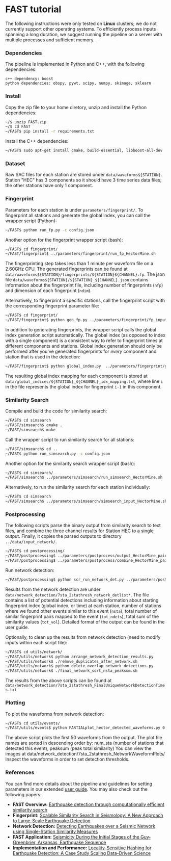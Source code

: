 # FAST tutorial

The following instructions were only tested on **Linux** clusters; we do not currently support other operating systems. To efficiently process inputs spanning a long duration, we suggest running the pipeline on a server with multiple processes and sufficient memory. 

### Dependencies
The pipeline is implemented in Python and C++, with the following dependencies:
```
c++ dependency: boost
python dependencies: obspy, pywt, scipy, numpy, skimage, sklearn
```

### Install
Copy the zip file to your home diretory, unzip and install the Python dependencies:
```sh
~/$ unzip FAST.zip
~/$ cd FAST
~/FAST$ pip install -r requirements.txt
```
Install the C++ dependencies:
```sh
~/FAST$ sudo apt-get install cmake, build-essential, libboost-all-dev 
```

### Dataset

Raw SAC files for each station are stored under  ```data/waveforms${STATION}```. Station "HEC" has 3 components so it should have 3 time series data files; the other stations have only 1 component.



### Fingerprint
Parameters for each station is under ```parameters/fingerprint/```. To fingerprint all stations and generate the global index, you can call the wrapper script (Python):
```sh
~/FAST$ python run_fp.py -c config.json
```
Another option for the fingerprint wrapper script (bash):
```sh
~/FAST$ cd fingerprint/
~/FAST/fingerprint$ ../parameters/fingerprint/run_fp_HectorMine.sh
```
The fingerprinting step takes less than 1 minute per waveform file on a 2.60GHz CPU. The generated fingerprints can be found at ```data/waveforms${STATION}/fingerprints/${STATION}${CHANNEL}.fp```. The json file ```data/waveforms${STATION}/${STATION}_${CHANNEL}.json``` contains information about the fingerprint file, including number of fingerprints (`nfp`) and dimension of each fingerprint (`ndim`).

Alternatively, to fingerprint a specific stations, call the fingerprint script with the corresponding fingerprint parameter file:
```sh
~/FAST$ cd fingerprint/
~/FAST/fingerprint$ python gen_fp.py ../parameters/fingerprint/fp_input_CI_CDY_EHZ.json
```

In addition to generating fingerprints, the wrapper script calls the global index generation script automatically. The global index (as opposed to index with a single component) is a consistent way to refer to fingerprint times at different components and stations. Global index generation should only be performed after you've generated fingerprints for *every* component and station that is used in the detection: 
```sh
~/FAST/fingerprint$ python global_index.py  ../parameters/fingerprint/global_indices.json
```
The resulting global index mapping for each component is stored at ```data/global_indices/${STATION}_${CHANNEL}_idx_mapping.txt```, where line `i` in the file represents the global index for fingerprint `i-1` in this component.

### Similarity Search
Compile and build the code for similarity search:
```sh
~/FAST$ cd simsearch
~/FAST/simsearch$ cmake .
~/FAST/simsearch$ make
```

Call the wrapper script to run similarity search for all stations:
```sh
~/FAST/simsearch$ cd ..
~/FAST$ python run_simsearch.py -c config.json
```
Another option for the similarity search wrapper script (bash):
```sh
~/FAST$ cd simsearch/
~/FAST/simsearch$ ../parameters/simsearch/run_simsearch_HectorMine.sh
```
Alternatively, to run the similarity search for each station individually:
```sh
~/FAST$ cd simsearch
~/FAST/simsearch$ ../parameters/simsearch/simsearch_input_HectorMine.sh CDY EHZ
```

### Postprocessing
The following scripts parse the binary output from similarity search to text files, and combine the three channel results for Station HEC to a single output. Finally, it copies the parsed outputs to directory ```../data/input_network/```.
```sh
~/FAST$ cd postprocessing/
~/FAST/postprocessing$ ../parameters/postprocess/output_HectorMine_pairs.sh
~/FAST/postprocessing$ ../parameters/postprocess/combine_HectorMine_pairs.sh
```

Run network detection:
```sh
~/FAST/postprocessing$ python scr_run_network_det.py ../parameters/postprocess/7sta_2stathresh_network_params.json
```
Results from the network detection are under ```data/network_detection/7sta_2stathresh_network_detlist*```. The file contains a list of potential detections including information about starting fingerprint index (global index, or time) at each station, number of stations where we found other events similar to this event (`nsta`), total number of similar fingerprint pairs mapped to the event (`tot_ndets`), total sum of the similarity values (`tot_vol`). Detailed format of the output can be found in the user guide. 

Optionally, to clean up the results from network detection (need to modify inputs within each script file):
```sh
~/FAST$ cd utils/network/
~/FAST/utils/network$ python arrange_network_detection_results.py
~/FAST/utils/network$ ./remove_duplicates_after_network.sh
~/FAST/utils/network$ python delete_overlap_network_detections.py
~/FAST/utils/network$ ./final_network_sort_nsta_peaksum.sh
```
The results from the above scripts can be found at ```data/network_detection/7sta_2stathresh_FinalUniqueNetworkDetectionTimes.txt```

### Plotting
To plot the waveforms from network detection:
```sh
~/FAST$ cd utils/events/ 
~/FAST/utils/events$ python PARTIALplot_hector_detected_waveforms.py 0 50
```
The above script plots the first 50 waveforms from the output.
The plot file names are sorted in descending order by: num_sta (number of stations that detected this event), peaksum (peak total similarity) 
You can view the images at data/network_detection/7sta_2stathresh_NetworkWaveformPlots/
Inspect the waveforms in order to set detection thresholds.


### References
You can find more details about the pipeline and guidelines for setting parameters in our extended [user guide](https://github.com/stanford-futuredata/quake/blob/master/FAST_userguide_v0.pdf). You may also check out the following papers:
+ **FAST Overview:** [Earthquake detection through computationally efficient similarity search](http://advances.sciencemag.org/content/1/11/e1501057)
+ **Fingerprint:** [Scalable Similarity Search in Seismology: A New Approach to Large-Scale Earthquake Detection](https://link.springer.com/chapter/10.1007/978-3-319-46759-7_23)
+ **Network Detection:** [Detecting Earthquakes over a Seismic Network using Single-Station Similarity Measures](https://doi.org/10.1093/gji/ggy100)
+ **FAST Application:** [Seismicity During the Initial Stages of the Guy‐Greenbrier, Arkansas, Earthquake Sequence](https://doi.org/10.1002/2017JB014946)
+ **Implementation and Performance:** [Locality-Sensitive Hashing for Earthquake Detection: A Case Study Scaling Data-Driven Science](https://arxiv.org/pdf/1803.09835.pdf)
